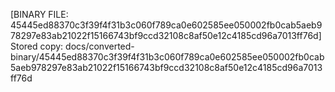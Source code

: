 [BINARY FILE: 45445ed88370c3f39f4f31b3c060f789ca0e602585ee050002fb0cab5aeb978297e83ab21022f15166743bf9ccd32108c8af50e12c4185cd96a7013ff76d]
Stored copy: docs/converted-binary/45445ed88370c3f39f4f31b3c060f789ca0e602585ee050002fb0cab5aeb978297e83ab21022f15166743bf9ccd32108c8af50e12c4185cd96a7013ff76d
